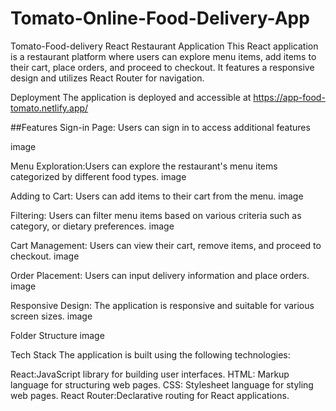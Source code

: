# Tomato-Online-Food-Delivery-App
Tomato-Food-delivery
React Restaurant Application This React application is a restaurant platform where users can explore menu items, add items to their cart, place orders, and proceed to checkout. It features a responsive design and utilizes React Router for navigation.

Deployment
The application is deployed and accessible at https://app-food-tomato.netlify.app/

##Features
Sign-in Page: Users can sign in to access additional features

image

Menu Exploration:Users can explore the restaurant's menu items categorized by different food types.
image

Adding to Cart: Users can add items to their cart from the menu.
image

Filtering: Users can filter menu items based on various criteria such as category, or dietary preferences.
image

Cart Management: Users can view their cart, remove items, and proceed to checkout.
image

Order Placement: Users can input delivery information and place orders.
image

Responsive Design: The application is responsive and suitable for various screen sizes.
image

Folder Structure
image

Tech Stack
The application is built using the following technologies:

React:JavaScript library for building user interfaces.
HTML: Markup language for structuring web pages.
CSS: Stylesheet language for styling web pages.
React Router:Declarative routing for React applications.
